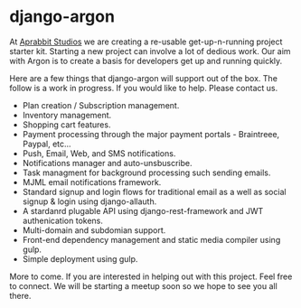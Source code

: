 # django-argon

At [Aprabbit Studios](https://apprabb.it) we are creating a re-usable get-up-n-running project starter kit. Starting a new project can involve a lot of dedious work. Our aim with Argon is to create a basis for developers get up and running quickly.

Here are a few things that django-argon will support out of the box. The follow is a work in progress. If you would like to help. Please contact us.

- Plan creation / Subscription management.
- Inventory management.
- Shopping cart features.
- Payment processing through the major payment portals - Braintreee, Paypal, etc...
- Push, Email, Web, and SMS notifications.
- Notifications manager and auto-unsbuscribe.
- Task managment for background processing such sending emails.
- MJML email notifications framework.
- Standard signup and login flows for traditional email as a well as social signup & login using django-allauth.
- A stardanrd plugable API using django-rest-framework and JWT authenication tokens.
- Multi-domain and subdomian support.
- Front-end dependency management and static media compiler using gulp.
- Simple deployment using gulp.

More to come. If you are interested in helping out with this project. Feel free to connect. We will be starting a meetup soon so we hope to see you all there.
